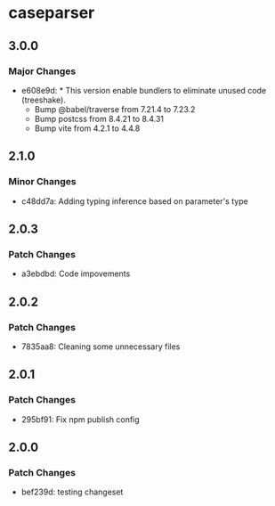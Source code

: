 # caseparser

## 3.0.0

### Major Changes

- e608e9d: \* This version enable bundlers to eliminate unused code (treeshake).
  - Bump @babel/traverse from 7.21.4 to 7.23.2
  - Bump postcss from 8.4.21 to 8.4.31
  - Bump vite from 4.2.1 to 4.4.8

## 2.1.0

### Minor Changes

- c48dd7a: Adding typing inference based on parameter's type

## 2.0.3

### Patch Changes

- a3ebdbd: Code impovements

## 2.0.2

### Patch Changes

- 7835aa8: Cleaning some unnecessary files

## 2.0.1

### Patch Changes

- 295bf91: Fix npm publish config

## 2.0.0

### Patch Changes

- bef239d: testing changeset

